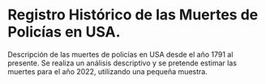 # Registro Histórico de las Muertes de Policías en USA.

Descripción de las muertes de policías en USA desde el año 1791 al presente. 
Se realiza un análisis descriptivo y se pretende estimar las muertes para el año 2022, utilizando una pequeña muestra.
